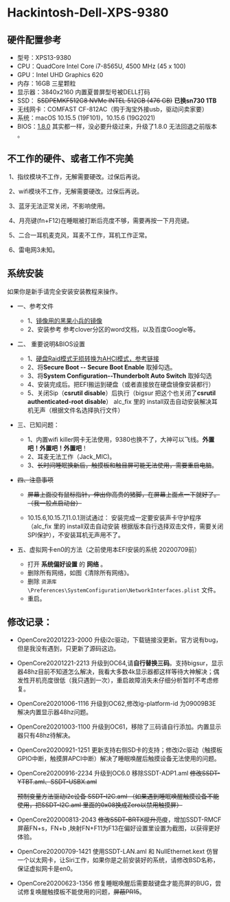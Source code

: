 # Hackintosh-Dell-XPS-9380

## 硬件配置参考

- 型号：XPS13-9380
- CPU：QuadCore Intel Core i7-8565U, 4500 MHz (45 x 100)
- GPU：Intel UHD Graphics 620
- 内存：16GB 三星颗粒
- 显示器：3840x2160 内置夏普屏型号被DELL打码
- SSD：  ~~SSDPEMKF512G8 NVMe INTEL 512GB (476 GB)~~ **已换sn730 1TB**
- 无线网卡：COMFAST CF-812AC（购于淘宝外接usb，驱动问卖家要）
- 系统：macOS 10.15.5 (19F101)，10.15.6 (19G2021)
- BIOS：[1.8.0](https://www.dell.com/support/home/cn/zh/cnbsd1/product-support/product/xps-13-9380-laptop/drivers)   其实都一样，没必要升级过来，升级了1.8.0 无法回退之前版本 。

## 不工作的硬件、或者工作不完美

​	1、指纹模块不工作，无解需要硬改。过保后再说。

​	2、wifi模块不工作，无解需要硬改。过保后再说。

​	3、蓝牙无法正常关闭，不影响使用。

​	4、月亮键(fn+F12)在睡眠被打断后亮度不够，需要再按一下月亮键。

​	5、二合一耳机麦克风，耳麦不工作，耳机工作正常。

​	6、雷电网3未知。

## 系统安装

如果你是新手请完全安装安装教程来操作。
- 一、参考文件

     - 1、[镜像用的黑果小兵的镜像](https://mirrors.dtops.cc/iso/MacOS/daliansky_macos/)
     - 2、安装参考 参考clover分区的word文档，以及百度Google等。
- 二、 重要说明&BIOS设置

     - 1、[硬盘Raid模式无损转换为AHCI模式，参考链接](https://www.dazhuanlan.com/2019/12/15/5df650b549a64/)
     - 2、将**Secure Boot -- Secure Boot Enable** 取掉勾选。
     - 3、将**System Configuration--Thunderbolt Auto Switch** 取掉勾选
     - 4、安装完成后。把EFI搬运到硬盘（或者直接放在硬盘镜像安装都行）
     - 5、关闭Sip（**csrutil disable**）后执行（bigsur 把这个也关闭了**csrutil authenticated-root disable**） ⁨alc_fix⁩ 里的 install双击自动安装解决耳机无声（根据文件名选择执行文件）
- 三、已知问题：

     - 1、内置wifi killer网卡无法使用，9380也换不了，大神可以飞线。**外置吧！外置吧！外置吧**！
     - 2、耳麦无法工作（Jack_MIC)。
     - 3、~~长时间睡眠换新后，触摸板和触目屏可能无法使用，需要重启电脑~~。
- ~~四、注意事项~~

     - ~~屏幕上面没有鼠标指针，伸出你高贵的猪脚，在屏幕上面点一下就好了。（我一般点启动台）~~

     - 10.15.6,10.15.7,11.0.1测试通过： 安装完成一定要安装声卡守护程序（⁨alc_fix⁩ 里的 install双击自动安装 根据版本自行选择双击文件，需要关闭SPI保护），不安装耳机无声用不了。
- 五、虚拟网卡en0的方法（之前使用本EFI安装的系统 20200709前）
     - 打开 **系统偏好设置** 的 **网络** 。
     - 删除所有网络，如图《清除所有网络》。
     - 删除 `资源库\Preferences\SystemConfiguration\NetworkInterfaces.plist` 文件。
     - 重启。

## 修改记录：
- OpenCore20201223-2000 升级i2c驱动，下载链接没更新。官方说有bug，但是我没有遇到，只更新了源码这边。 

- OpenCore20201221-2213 升级到OC64,请**自行替换三码**。支持bigsur，显示器48hz目前不知道怎么解决，我看大多数4k显示器都这样等待大神解决；偶发性开机亮度很低（我只遇到一次），重启故障消失未仔细分析暂时不考虑修复。

- OpenCore20201006-1116 升级到OC62,修改ig-platform-id 为09009B3E  解决内置显示器48hz问题。

- OpenCore20201003-1100 升级到OC61，移除了三码请自行添加。内置显示器只有48hz待解决。

- OpenCore20200921-1251 更新支持右侧SD卡的支持；修改i2c驱动（触摸板GPIO中断，触摸屏APCI中断）解决了睡眠唤醒后触摸设备无法使用的问题。

- OpenCore20200916-2234  升级到OC6.0 移除SSDT-ADP1.aml ~~修改SSDT-YTBT.aml、SSDT-USBX.aml~~

  ~~预制变量方法驱动i2c设备 SSDT-I2C.aml （如果遇到睡眠唤醒触摸设备不能使用，把SSDT-I2C.aml 里面的0x08换成Zero以禁用触摸屏）~~

- OpenCore202000813-2043 ~~修改SSDT-BRTX提升亮度~~，增加SSDT-RMCF屏蔽FN+s，FN+b ,映射FN+F11为F13在偏好设置里设置为截图，以获得更好体验。

- OpenCore20200709-1421 使用SSDT-LAN.aml 和 NullEthernet.kext 仿冒一个以太网卡，让Siri工作，如果你是之前安装好的系统，请修改BSD名称，保证虚拟网卡是en0。

-	OpenCore20200623-1356 修复睡眠唤醒后需要敲键盘才能亮屏的BUG，尝试修复唤醒触摸板不能使用的问题，~~屏蔽PR15~~。